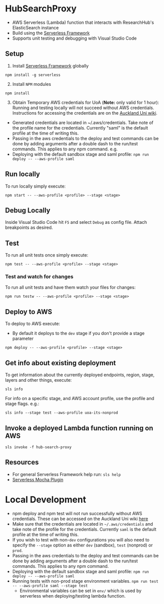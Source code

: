 # HubSearchProxy
* AWS Serverless (Lambda) function that interacts with ResearchHub's ElasticSearch instance 
* Build using the [Serverless Framework](https://serverless.com/)
* Supports unit testing and debugging with Visual Studio Code

## Setup
1. Install [Serverless Framework](https://www.serverless.com/) globally
```
npm install -g serverless
```
2. Install `NPM` modules
```
npm install
```
3. Obtain Temporary AWS credentials for UoA (**Note:** only valid for 1 hour):
Running and testing locally will not succeed without AWS credentials. Instructions for accessing the credentials are on the [Auckland Uni wiki](https://wiki.auckland.ac.nz/pages/viewpage.action?spaceKey=UC&title=AWS+Temporary+Credentials+for+CLI).

* Generated credentials are located in ~/.aws/credentials. Take note of the profile name for the credentials. Currently "saml" is the default profile at the time of writing this.
* Passing in the aws credentials to the deploy and test commands can be done by adding arguments after a double dash to the run/test commands. This applies to any npm command.
e.g.
* Deploying with the default sandbox stage and saml profile:
`npm run deploy -- --aws-profile saml`

## Run locally
To run locally simply execute:
```
npm start -- --aws-profile <profile> --stage <stage>
```

## Debug Locally
Inside Visual Studio Code hit `F5` and select `Debug` as config file. Attach breakpoints as desired.

## Test
To run all unit tests once simply execute:

```
npm test -- --aws-profile <profile> --stage <stage>
```

### Test and watch for changes
To run all unit tests and have them watch your files for changes:

```
npm run testw -- --aws-profile <profile> --stage <stage>
```

## Deploy to AWS
To deploy to AWS execute:
* By default it deploys to the `dev` stage if you don't provide a stage parameter
```
npm deploy -- --aws-profile <profile> --stage <stage>
```

## Get info about existing deployment
To get information about the currently deployed endpoints, region, stage, layers and other things, execute:

```
sls info
```

For info on a specific stage, and AWS account profile, use the profile and stage flags. e.g.:

```
sls info --stage test --aws-profile uoa-its-nonprod
```

## Invoke a deployed Lambda function running on AWS

```
sls invoke -f hub-search-proxy
```

## Resources
* For general Serverless Framework help run: `sls help`
* [Serverless Mocha Plugin](https://www.npmjs.com/package/serverless-mocha-plugin)

# Local Development
* npm deploy and npm test will not run successfully without AWS credentials. These can be accessed on the Auckland Uni wiki [here](https://wiki.auckland.ac.nz/pages/viewpage.action?spaceKey=UC&title=AWS+Temporary+Credentials+for+CLI)
* Make sure that the credentials are located in `~/.aws/credentials` and take note of the profile for the credentials. Currently `saml` is the default profile at the time of writing this.
* If you wish to test with non-`dev` configurations you will also need to specify the ```--stage``` option as either `dev` (sandbox), `test` (nonprod) or `prod`.
* Passing in the aws credentials to the deploy and test commands can be done by adding arguments after a double dash to the run/test commands. This applies to any npm command.
* Deploying with the default sandbox stage and saml profile:
```npm run deploy -- --aws-profile saml```
* Running tests with non-prod stage environment variables. ```npm run test -- --aws-profile saml --stage test```
  * Environmental variables can be set in ```env/``` which is used by serverless when deploying/testing lambda function.